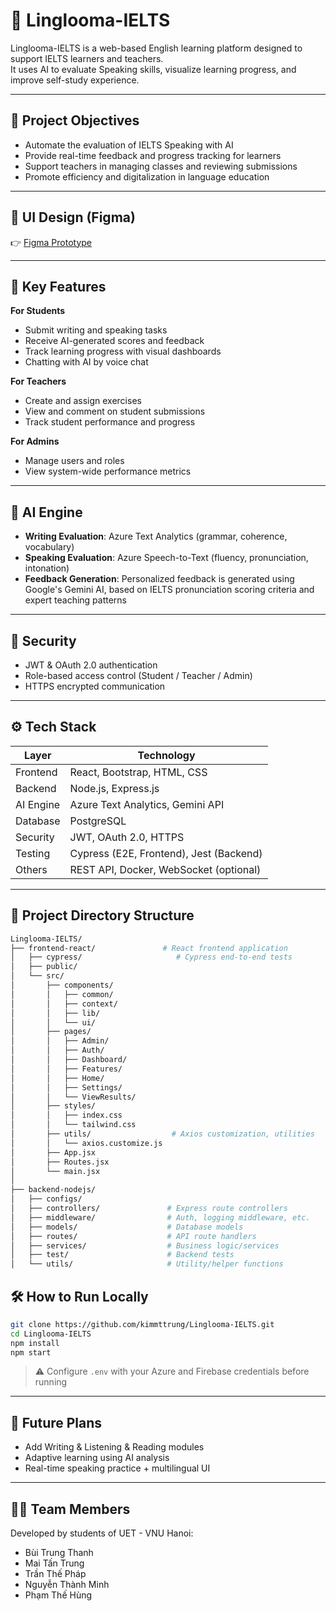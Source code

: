 # 📘 Linglooma-IELTS

Linglooma-IELTS is a web-based English learning platform designed to support IELTS learners and teachers.  
It uses AI to evaluate Speaking skills, visualize learning progress, and improve self-study experience.

---

## 🎯 Project Objectives

- Automate the evaluation of IELTS Speaking with AI
- Provide real-time feedback and progress tracking for learners
- Support teachers in managing classes and reviewing submissions
- Promote efficiency and digitalization in language education

---

## 🎨 UI Design (Figma)

👉 [Figma Prototype](https://www.figma.com/design/Y2hHstQe0XgOFyVnlK3Ru2/Linglooma?node-id=0-1&t=1KkpUqhxLMWYtM7u-1)


---

## 🧩 Key Features

 **For Students**  
- Submit writing and speaking tasks  
- Receive AI-generated scores and feedback  
- Track learning progress with visual dashboards
- Chatting with AI by voice chat  

 **For Teachers**  
- Create and assign exercises  
- View and comment on student submissions  
- Track student performance and progress  

 **For Admins**  
- Manage users and roles  
- View system-wide performance metrics  

---

## 🤖 AI Engine

- **Writing Evaluation**: Azure Text Analytics (grammar, coherence, vocabulary)  
- **Speaking Evaluation**: Azure Speech-to-Text (fluency, pronunciation, intonation)  
- **Feedback Generation**: Personalized feedback is generated using Google's Gemini AI, based on IELTS pronunciation scoring criteria and expert teaching patterns  

---

## 🔐 Security

- JWT & OAuth 2.0 authentication  
- Role-based access control (Student / Teacher / Admin)  
- HTTPS encrypted communication  

---

## ⚙️ Tech Stack

| Layer     | Technology                              |
| --------- | --------------------------------------- |
| Frontend  | React, Bootstrap, HTML, CSS             |
| Backend   | Node.js, Express.js                     |
| AI Engine | Azure Text Analytics, Gemini API        |
| Database  | PostgreSQL                              |
| Security  | JWT, OAuth 2.0, HTTPS                   |
| Testing   | Cypress (E2E, Frontend), Jest (Backend) |
| Others    | REST API, Docker, WebSocket (optional)  |

---

## 📁 Project Directory Structure

```bash
Linglooma-IELTS/
├── frontend-react/               # React frontend application
│   ├── cypress/                     # Cypress end-to-end tests
│   ├── public/
│   └── src/
│       ├── components/
│       │   ├── common/
│       │   ├── context/
│       │   ├── lib/
│       │   └── ui/
│       ├── pages/
│       │   ├── Admin/
│       │   ├── Auth/
│       │   ├── Dashboard/
│       │   ├── Features/
│       │   ├── Home/
│       │   ├── Settings/
│       │   └── ViewResults/
│       ├── styles/
│       │   ├── index.css
│       │   └── tailwind.css
│       ├── utils/                  # Axios customization, utilities
│       │   └── axios.customize.js
│       ├── App.jsx
│       ├── Routes.jsx
│       └── main.jsx
│
├── backend-nodejs/
│   ├── configs/
│   ├── controllers/               # Express route controllers
│   ├── middleware/                # Auth, logging middleware, etc.
│   ├── models/                    # Database models
│   ├── routes/                    # API route handlers
│   ├── services/                  # Business logic/services
│   ├── test/                      # Backend tests
│   └── utils/                     # Utility/helper functions
 ``` 
## 🛠 How to Run Locally

```bash
git clone https://github.com/kimmttrung/Linglooma-IELTS.git
cd Linglooma-IELTS
npm install
npm start
```

> ⚠️ Configure `.env` with your Azure and Firebase credentials before running

---

## 🚀 Future Plans

- Add Writing & Listening & Reading modules  
- Adaptive learning using AI analysis  
- Real-time speaking practice + multilingual UI  

---

## 👨‍💻 Team Members

Developed by students of UET - VNU Hanoi:

- Bùi Trung Thanh  
- Mai Tấn Trung  
- Trần Thế Pháp  
- Nguyễn Thành Minh  
- Phạm Thế Hùng